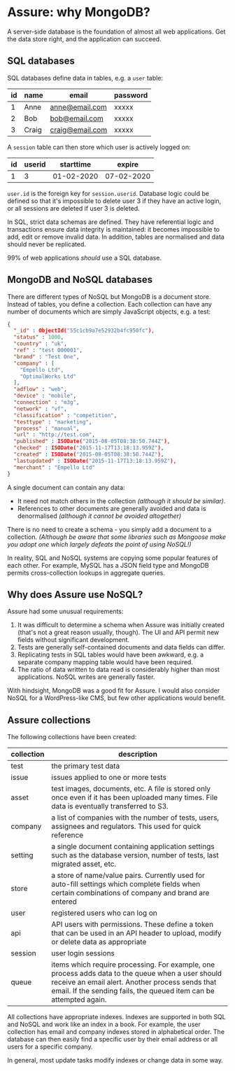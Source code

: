# Assure: why MongoDB?

A server-side database is the foundation of almost all web applications. Get the data store right, and the application can succeed.


## SQL databases

SQL databases define data in tables, e.g. a `user` table:

|id|name|email|password|
|-|-|-|-|
|1|Anne|anne@email.com|xxxxx|
|2|Bob|bob@email.com|xxxxx|
|3|Craig|craig@email.com|xxxxx|


A `session` table can then store which user is actively logged on:

|id|userid|starttime|expire|
|-|-|-|-|
|1|3|01-02-2020|07-02-2020|

`user.id` is the foreign key for `session.userid`. Database logic could be defined so that it's impossible to delete user 3 if they have an active login, or all sessions are deleted if user 3 is deleted.

In SQL, strict data schemas are defined. They have referential logic and transactions ensure data integrity is maintained: it becomes impossible to add, edit or remove invalid data. In addition, tables are normalised and data should never be replicated.

99% of web applications *should* use a SQL database.


## MongoDB and NoSQL databases

There are different types of NoSQL but MongoDB is a document store. Instead of tables, you define a collection. Each collection can have any number of documents which are simply JavaScript objects, e.g. a test:

```json
{
  "_id" : ObjectId("55c1cb9a7e52932b4fc950fc"),
  "status" : 1000,
  "country" : "uk",
  "ref" : "test 000001",
  "brand" : "Test One",
  "company" : [
    "Empello Ltd",
    "OptimalWorks Ltd"
  ],
  "adflow" : "web",
  "device" : "mobile",
  "connection" : "m3g",
  "network" : "vf",
  "classification" : "competition",
  "testtype" : "marketing",
  "process" : "manual",
  "url" : "http://test.com",
  "published" : ISODate("2015-08-05T08:38:50.744Z"),
  "checked" : ISODate("2015-11-17T13:18:13.959Z"),
  "created" : ISODate("2015-08-05T08:38:50.744Z"),
  "lastupdated" : ISODate("2015-11-17T13:18:13.959Z"),
  "merchant" : "Empello Ltd"
}
```

A single document can contain any data:

* It need not match others in the collection *(although it should be similar)*.
* References to other documents are generally avoided and data is denormalised *(although it cannot be avoided altogether)*

There is no need to create a schema - you simply add a document to a collection. *(Although be aware that some libraries such as Mongoose make you adopt one which largely defeats the point of using NoSQL!)*

In reality, SQL and NoSQL systems are copying some popular features of each other. For example, MySQL has a JSON field type and MongoDB permits cross-collection lookups in aggregate queries.


## Why does Assure use NoSQL?

Assure had some unusual requirements:

1. It was difficult to determine a schema when Assure was initially created (that's not a great reason usually, though). The UI and API permit new fields without significant development.
1. Tests are generally self-contained documents and data fields can differ.
1. Replicating tests in SQL tables would have been awkward, e.g. a separate company mapping table would have been required.
1. The ratio of data written to data read is considerably higher than most applications. NoSQL writes are generally faster.

With hindsight, MongoDB was a good fit for Assure. I would also consider NoSQL for a WordPress-like CMS, but few other applications would benefit.


## Assure collections

The following collections have been created:

|collection|description|
|-|-|
|test|the primary test data|
|issue|issues applied to one or more tests|
|asset|test images, documents, etc. A file is stored only once even if it has been uploaded many times. File data is eventually transferred to S3.|
|company|a list of companies with the number of tests, users, assignees and regulators. This used for quick reference|
|setting|a single document containing application settings such as the database version, number of tests, last migrated asset, etc.|
|store|a store of name/value pairs. Currently used for auto-fill settings which complete fields when certain combinations of company and brand are entered|
|user|registered users who can log on|
|api|API users with permissions. These define a token that can be used in an API header to upload, modify or delete data as appropriate|
|session|user login sessions|
|queue|items which require processing. For example, one process adds data to the queue when a user should receive an email alert. Another process sends that email. If the sending fails, the queued item can be attempted again.|

All collections have appropriate indexes. Indexes are supported in both SQL and NoSQL and work like an index in a book. For example, the user collection has email and company indexes stored in alphabetical order. The database can then easily find a specific user by their email address or all users for a specific company.

In general, most update tasks modify indexes or change data in some way.
